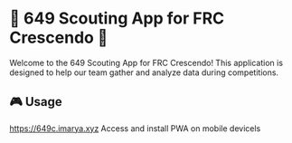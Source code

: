# 🤖 649 Scouting App for FRC Crescendo 🚀

Welcome to the 649 Scouting App for FRC Crescendo! This application is designed to help our team gather and analyze data during competitions.

## 🎮 Usage

https://649c.imarya.xyz
Access and install PWA on mobile devicels
